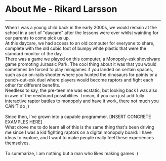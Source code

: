 # About Me - Rikard Larsson
---
When I was a young child back in the early 2000s, we would remain at the school in a sort of "daycare" after the lessons were over whilst wainting for our parents to come pick us up. <br>
At this daycare, we had access to an old computer for everyone to share, complete with the old cubic foot of bumpy white plastic that were the standard monitor of the day. <br>
There was a game we played on this computer, a Monopoly-esk shovelware game promoting Jurassic Park. The cool thing about it was that you would sometimes be forced to play minigames if you landed on certain spaces, such as an on-rails shooter where you hunted the dinosaurs for points or a punch-out-esk duel where players would become raptors and fight each other for different benefits. <br>
Needless to say, the pre-teen me was ecstatic, but looking back I was also in awe of the newfound possibilities. I mean, if you can just add fully interactive raptor battles to monopoly and have it work, there not much you CAN'T do ;)
<br><br>
Since then, I've grown into a capable programmer. [INSERT CONCRETE EXAMPLES HERE] <br>
What drove me to do learn all of this is the same thing that's been driving me since I was a kid fighting raptors on a digital monopoly board: I have ideas to explore, and I want to make people really feel these experiences themselves.
<br><br>
To summarize, I am nothing but a man who likes making games :)
